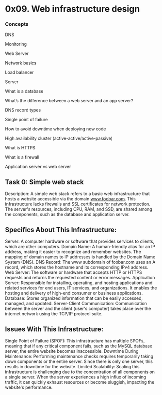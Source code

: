# 0x09. Web infrastructure design
### Concepts
DNS

Monitoring

Web Server

Network basics

Load balancer

Server

What is a database

What’s the difference between a web server and an app server?

DNS record types

Single point of failure

How to avoid downtime when deploying new code

High availability cluster (active-active/active-passive)

What is HTTPS

What is a firewall

Application server vs web server

## Task 0: Simple web stack

Description:
A simple web stack refers to a basic web infrastructure that hosts a website accessible via the domain www.foobar.com. This infrastructure lacks firewalls and SSL certificates for network protection. The server's resources, including CPU, RAM, and SSD, are shared among the components, such as the database and application server.

## Specifics About This Infrastructure:

Server: A computer hardware or software that provides services to clients, which are other computers.
Domain Name: A human-friendly alias for an IP address, making it easier to recognize and remember websites. The mapping of domain names to IP addresses is handled by the Domain Name System (DNS).
DNS Record: The www subdomain of foobar.com uses an A record, which stores the hostname and its corresponding IPv4 address.
Web Server: The software or hardware that accepts HTTP or HTTPS requests and returns the requested content or error messages.
Application Server: Responsible for installing, operating, and hosting applications and related services for end users, IT services, and organizations. It enables the hosting and delivery of high-end consumer or business applications.
Database: Stores organized information that can be easily accessed, managed, and updated.
Server-Client Communication: Communication between the server and the client (user's computer) takes place over the internet network using the TCP/IP protocol suite.

## Issues With This Infrastructure: 

Single Point of Failure (SPOF): This infrastructure has multiple SPOFs, meaning that if any critical component fails, such as the MySQL database server, the entire website becomes inaccessible.
Downtime During Maintenance: Performing maintenance checks requires temporarily taking down components or the entire server. Since there is only one server, this results in downtime for the website.
Limited Scalability: Scaling this infrastructure is challenging due to the concentration of all components on a single server. When the server experiences a high influx of incoming traffic, it can quickly exhaust resources or become sluggish, impacting the website's performance.




